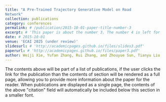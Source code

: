 ```yaml
---
title: "A Pre-Trained Trajectory Generative Model on Road
Network"
collection: publications
category: conferences
permalink: # /publication/2015-10-01-paper-title-number-3
excerpt: # 'This paper is about the number 3. The number 4 is left for future work.'
date: # 2015-10-01
venue: 'ECAI 2025 (under review)'
slidesurl: # 'http://academicpages.github.io/files/slides3.pdf'
paperurl: # 'http://academicpages.github.io/files/paper3.pdf'
author: Weiji Xie, Yufan Zhang, Rui Zhang, and Zhouyue Sun, Tianyu Liu, Guanjie Zheng, Weinan Zhang, Zhenhui Li'
---
```


The contents above will be part of a list of publications, if the user clicks the link for the publication than the contents of section will be rendered as a full page, allowing you to provide more information about the paper for the reader. When publications are displayed as a single page, the contents of the above "citation" field will automatically be included below this section in a smaller font.